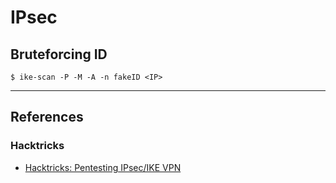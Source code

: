 # IPsec

## Bruteforcing ID

```
$ ike-scan -P -M -A -n fakeID <IP>
```

---
## References

### Hacktricks

- [Hacktricks: Pentesting IPsec/IKE VPN](https://book.hacktricks.wiki/en/network-services-pentesting/ipsec-ike-vpn-pentesting.html)